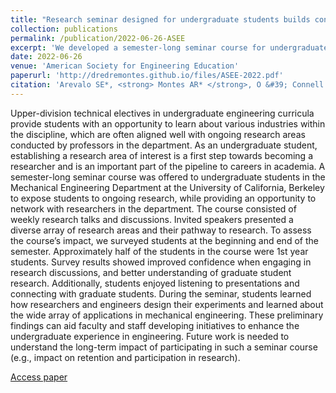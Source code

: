 ```yaml
---
title: "Research seminar designed for undergraduate students builds confidence and access to research opportunities"
collection: publications
permalink: /publication/2022-06-26-ASEE
excerpt: 'We developed a semester-long seminar course for undergraduate students in the Mechanical Engineering Department at UC Berkeley to expose students to ongoing research, while providing a networking opportunity.'
date: 2022-06-26
venue: 'American Society for Engineering Education'
paperurl: 'http://dredremontes.github.io/files/ASEE-2022.pdf'
citation: 'Arevalo SE*, <strong> Montes AR* </strong>, O &#39; Connell GD. (2022). &quot;Research seminar designed for undergraduate students builds confidence and access to research opportunities.&quot; <i>ASEE</i>. 37513.'
---
```

Upper-division technical electives in undergraduate engineering curricula provide students with an opportunity to learn about various industries within the discipline, which are often aligned well with ongoing research areas conducted by professors in the department. As an undergraduate student, establishing a research area of interest is a first step towards becoming a researcher and is an important part of the pipeline to careers in academia. A semester-long seminar course was offered to undergraduate students in the Mechanical Engineering Department at the University of California, Berkeley to expose students to ongoing research, while providing an opportunity to network with researchers in the department. The course consisted of weekly research talks and discussions. Invited speakers presented a diverse array of research areas and their pathway to research. To assess the course’s impact, we surveyed students at the beginning and end of the semester. Approximately half of the students in the course were 1st year students. Survey results showed improved confidence when engaging in research discussions, and better understanding of graduate student research. Additionally, students enjoyed listening to presentations and connecting with graduate students. During the seminar, students learned how researchers and engineers design their experiments and learned about the wide array of applications in mechanical engineering. These preliminary findings can aid faculty and staff developing initiatives to enhance the undergraduate experience in engineering. Future work is needed to understand the long-term impact of participating in such a seminar course (e.g., impact on retention and participation in research).

[Access paper](https://peer.asee.org/41333.pdf)

<!-- Recommended citation: Your Name, You. (2009). "Paper Title Number 1." <i>Journal 1</i>. 1(1). -->